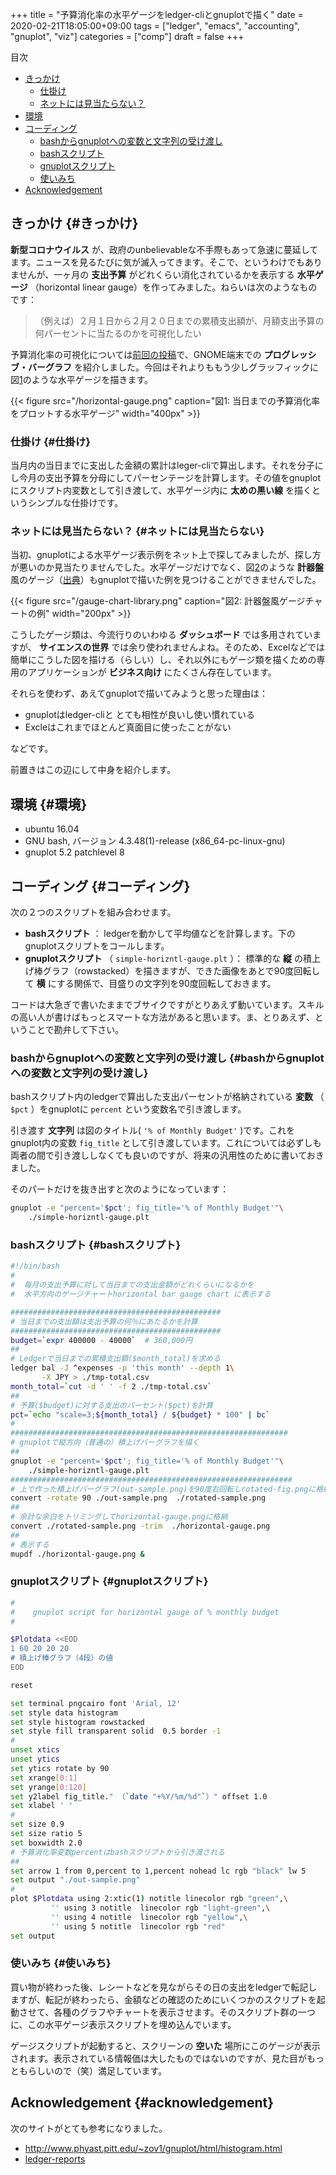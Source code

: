 +++
title = "予算消化率の水平ゲージをledger-cliとgnuplotで描く"
date = 2020-02-21T18:05:00+09:00
tags = ["ledger", "emacs", "accounting", "gnuplot", "viz"]
categories = ["comp"]
draft = false
+++

<div class="ox-hugo-toc toc">
<div></div>

<div class="heading">&#30446;&#27425;</div>

- [きっかけ](#きっかけ)
    - [仕掛け](#仕掛け)
    - [ネットには見当たらない？](#ネットには見当たらない)
- [環境](#環境)
- [コーディング](#コーディング)
    - [bashからgnuplotへの変数と文字列の受け渡し](#bashからgnuplotへの変数と文字列の受け渡し)
    - [bashスクリプト](#bashスクリプト)
    - [gnuplotスクリプト](#gnuplotスクリプト)
    - [使いみち](#使いみち)
- [Acknowledgement](#acknowledgement)

</div>
<!--endtoc-->



## きっかけ {#きっかけ}

**新型コロナウイルス** が、政府のunbelievableな不手際もあって急速に蔓延してます。ニュースを見るたびに気が滅入ってきます。そこで、というわけでもありませんが、一ヶ月の **支出予算** がどれくらい消化されているかを表示する **水平ゲージ** （horizontal linear gauge）を作ってみました。ねらいは次のようなものです：

> （例えば）２月１日から２月２０日までの累積支出額が、月額支出予算の何パーセントに当たるのかを可視化したい

予算消化率の可視化については[前回の投稿](http://org2-wp.kgt-yamy.tk/2020/01/31/post-892/)で、GNOME端末での **プログレッシブ・バーグラフ** を紹介しました。今回はそれよりももう少しグラッフィックに図[1](#orgb98e5ac)のような水平ゲージを描きます。

<a id="orgb98e5ac"></a>

{{< figure src="/horizontal-gauge.png" caption="&#22259;1:  当日までの予算消化率をプロットする水平ゲージ" width="400px" >}}


### 仕掛け {#仕掛け}

当月内の当日までに支出した金額の累計はleger-cliで算出します。それを分子にし今月の支出予算を分母にしてパーセンテージを計算します。その値をgnuplotにスクリプト内変数として引き渡して、水平ゲージ内に **太めの黒い線** を描くというシンプルな仕掛けです。


### ネットには見当たらない？ {#ネットには見当たらない}

当初、gnuplotによる水平ゲージ表示例をネット上で探してみましたが、探し方が悪いのか見当たりませんでした。水平ゲージだけでなく、図[2](#org57f0bd5)のような **計器盤** 風のゲージ（[出典](https://angularscript.com/angular-gauge-chart-library/)）もgnuplotで描いた例を見つけることができませんでした。

<a id="org57f0bd5"></a>

{{< figure src="/gauge-chart-library.png" caption="&#22259;2:  計器盤風ゲージチャートの例" width="200px" >}}

こうしたゲージ類は、今流行りのいわゆる **ダッシュボード** では多用されていますが、 **サイエンスの世界** では余り使われませんよね。そのため、Excelなどでは簡単にこうした図を描ける（らしい）し、それ以外にもゲージ類を描くための専用のアプリケーションが **ビジネス向け** にたくさん存在しています。

それらを使わず、あえてgnuplotで描いてみようと思った理由は：

-   gnuplotはledger-cliと とても相性が良いし使い慣れている
-   Excleはこれまでほとんど真面目に使ったことがない

などです。

前置きはこの辺にして中身を紹介します。


## 環境 {#環境}

-   ubuntu 16.04
-   GNU bash, バージョン 4.3.48(1)-release (x86\_64-pc-linux-gnu)
-   gnuplot 5.2 patchlevel 8


## コーディング {#コーディング}

次の２つのスクリプトを組み合わせます。

-   **bashスクリプト** ： ledgerを動かして平均値などを計算します。下のgnuplotスクリプトをコールします。
-   **gnuplotスクリプト** （ `simple-horizntl-gauge.plt` ）： 標準的な **縦** の積上げ棒グラフ（rowstacked）を描きますが、できた画像をあとで90度回転して **横** にする関係で、目盛りの文字列を90度回転しておきます。

コードは大急ぎで書いたままでブサイクですがとりあえず動いています。スキルの高い人が書けばもっとスマートな方法があると思います。ま、とりあえず、ということで勘弁して下さい。


### bashからgnuplotへの変数と文字列の受け渡し {#bashからgnuplotへの変数と文字列の受け渡し}

bashスクリプト内のledgerで算出した支出パーセントが格納されている **変数** （ `$pct` ）をgnuplotに `percent` という変数名で引き渡します。

引き渡す **文字列** は図のタイトル( `'% of Monthly Budget'` )です。これをgnuplot内の変数 `fig_title` として引き渡しています。これについては必ずしも両者の間で引き渡ししなくても良いのですが、将来の汎用性のために書いておきました。

そのパートだけを抜き出すと次のようになっています：

```sh
gnuplot -e "percent='$pct'; fig_title='% of Monthly Budget'"\
	./simple-horizntl-gauge.plt
```


### bashスクリプト {#bashスクリプト}

```sh
#!/bin/bash
#
#  毎月の支出予算に対して当日までの支出金額がどれくらいになるかを
#  水平方向のゲージチャートhorizontal bar gauge chart に表示する

###############################################
# 当日までの支出額は支出予算の何％にあたるかを計算
###############################################
budget=`expr 400000 - 40000`  # 360,000円
##
# Ledgerで当日までの累積支出額($month_total)を求める
ledger bal -J ^expenses -p 'this month' --depth 1\
       -X JPY > ./tmp-total.csv
month_total=`cut -d ' ' -f 2 ./tmp-total.csv`
##
# 予算($budget)に対する支出のパーセント($pct)を計算
pct=`echo "scale=3;${month_total} / ${budget} * 100" | bc`
#
##############################################################
# gnuplotで縦方向（普通の）積上げバーグラフを描く
##
gnuplot -e "percent='$pct'; fig_title='% of Monthly Budget'"\
	./simple-horizntl-gauge.plt
###############################################################
# 上で作った積上げバーグラフ(out-sample.png)を90度右回転しrotated-fig.pngに格納
convert -rotate 90 ./out-sample.png  ./rotated-sample.png
##
# 余計な余白をトリミングしてhorizontal-gauge.pngに格納
convert ./rotated-sample.png -trim  ./horizontal-gauge.png
##
# 表示する
mupdf ./horizontal-gauge.png &

```


### gnuplotスクリプト {#gnuplotスクリプト}

```bash
#
#    gnuplot script for horizontal gauge of % monthly budget
#

$Plotdata <<EOD
1 60 20 20 20
# 積上げ棒グラフ（4段）の値
EOD

reset

set terminal pngcairo font 'Arial, 12'
set style data histogram
set style histogram rowstacked
set style fill transparent solid  0.5 border -1
#
unset xtics
unset ytics
set ytics rotate by 90
set xrange[0:1]
set yrange[0:120]
set y2label fig_title." （`date "+%Y/%m/%d"`）" offset 1.0
set xlabel ' '
#
set size 0.9
set size ratio 5
set boxwidth 2.0
# 予算消化率変数percentはbashスクリプトから引き渡される
##
set arrow 1 from 0,percent to 1,percent nohead lc rgb "black" lw 5
set output "./out-sample.png"
#
plot $Plotdata using 2:xtic(1) notitle linecolor rgb "green",\
	     '' using 3 notitle  linecolor rgb "light-green",\
	     '' using 4 notitle  linecolor rgb "yellow",\
	     '' using 5 notitle  linecolor rgb "red"
set output
```


### 使いみち {#使いみち}

買い物が終わった後、レシートなどを見ながらその日の支出をledgerで転記しますが、転記が終わったら、金額などの確認のためにいくつかのスクリプトを起動させて、各種のグラフやチャートを表示させます。そのスクリプト群の一つに、この水平ゲージ表示スクリプトを埋め込んでいます。

ゲージスクリプトが起動すると、スクリーンの **空いた** 場所にこのゲージが表示されます。表示されている情報価は大したものではないのですが、見た目がもっともらしいので（笑）満足しています。


## Acknowledgement {#acknowledgement}

次のサイトがとても参考になりました。

-   <http://www.phyast.pitt.edu/~zov1/gnuplot/html/histogram.html>
-   [ledger-reports](https://github.com/cbdevnet/ledger-reports)